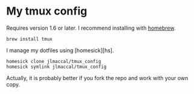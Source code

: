 # My tmux config

Requires version 1.6 or later. I recommend installing with [homebrew][brew].

    brew install tmux

I manage my dotfiles using [homesick][hs].

    homesick clone jlmaccal/tmux_config
    homesick symlink jlmaccal/tmux_config

Actually, it is probably better if you fork the repo and work with your own
copy.

[brew]: http://mxcl.github.com/homebrew/

